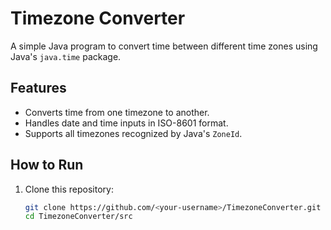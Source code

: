 # Timezone Converter

A simple Java program to convert time between different time zones using Java's `java.time` package.

## Features
- Converts time from one timezone to another.
- Handles date and time inputs in ISO-8601 format.
- Supports all timezones recognized by Java's `ZoneId`.

## How to Run
1. Clone this repository:
   ```bash
   git clone https://github.com/<your-username>/TimezoneConverter.git
   cd TimezoneConverter/src
